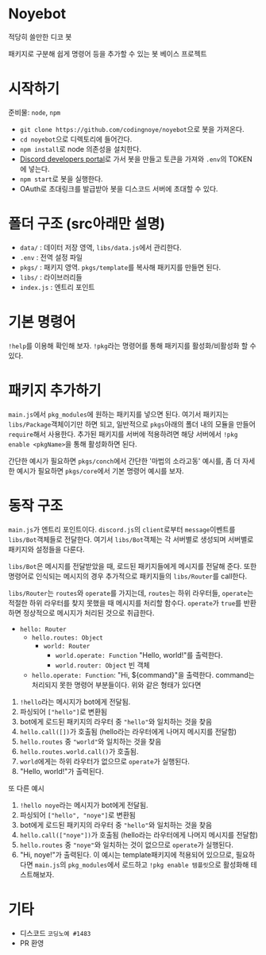 Noyebot
=======
적당히 쓸만한 디코 봇

패키지로 구분해 쉽게 명령어 등을 추가할 수 있는 봇 베이스 프로젝트

# 시작하기
준비물: `node`, `npm`
* `git clone https://github.com/codingnoye/noyebot`으로 봇을 가져온다.
* `cd noyebot`으로 디렉토리에 들어간다.
* `npm install`로 node 의존성을 설치한다. 
* [Discord developers portal](https://discord.com/developers/applications/)로 가서 봇을 만들고 토큰을 가져와 `.env`의 TOKEN에 넣는다.
* `npm start`로 봇을 실행한다. 
* OAuth로 초대링크를 발급받아 봇을 디스코드 서버에 초대할 수 있다.

# 폴더 구조 (src아래만 설명)
* `data/` : 데이터 저장 영역, `libs/data.js`에서 관리한다.
* `.env` : 전역 설정 파일
* `pkgs/` : 패키지 영역. `pkgs/template`를 복사해 패키지를 만들면 된다.
* `libs/` : 라이브러리들
* `index.js` : 엔트리 포인트

# 기본 명령어
`!help`를 이용해 확인해 보자. `!pkg`라는 명령어를 통해 패키지를 활성화/비활성화 할 수 있다.

# 패키지 추가하기
`main.js`에서 `pkg_modules`에 원하는 패키지를 넣으면 된다. 여기서 패키지는 `libs/Package`객체이기만 하면 되고, 일반적으로 `pkgs`아래의 폴더 내의 모듈을 만들어 `require`해서 사용한다. 추가된 패키지를 서버에 적용하려면 해당 서버에서 `!pkg enable <pkgName>`을 통해 활성화하면 된다.

간단한 예시가 필요하면 `pkgs/conch`에서 간단한 '마법의 소라고동' 예시를, 좀 더 자세한 예시가 필요하면 `pkgs/core`에서 기본 명령어 예시를 보자.

# 동작 구조
`main.js`가 엔트리 포인트이다. `discord.js`의 `client`로부터 `message`이벤트를 `libs/Bot`객체들로 전달한다. 여기서 `libs/Bot`객체는 각 서버별로 생성되며 서버별로 패키지와 설정들을 다룬다.


`libs/Bot`은 메시지를 전달받았을 때, 로드된 패키지들에게 메시지를 전달해 준다. 또한 명령어로 인식되는 메시지의 경우 추가적으로 패키지들의 `libs/Router`를 call한다.


`libs/Router`는 `routes`와 `operate`를 가지는데, `routes`는 하위 라우터들, `operate`는 적절한 하위 라우터를 찾지 못했을 때 메시지를 처리할 함수다. `operate`가 `true`를 반환하면 정상적으로 메시지가 처리된 것으로 취급한다.
* `hello: Router`
    * `hello.routes: Object`
        * `world: Router`
            * `world.operate: Function` "Hello, world!"를 출력한다.
            * `world.router: Object` 빈 객체
    * `hello.operate: Function`: "Hi, ${command}"을 출력한다. command는 처리되지 못한 명령어 부분들이다.
위와 같은 형태가 있다면
1. `!hello`라는 메시지가 bot에게 전달됨.
2. 파싱되어 `["hello"]`로 변환됨
3. bot에게 로드된 패키지의 라우터 중 `"hello"`와 일치하는 것을 찾음
4. `hello.call([])`가 호출됨 (hello라는 라우터에게 나머지 메시지를 전달함)
5. `hello.routes` 중 `"world"`와 일치하는 것을 찾음
6. `hello.routes.world.call()`가 호출됨. 
7. `world`에게는 하위 라우터가 없으므로 `operate`가 실행된다.
8. "Hello, world!"가 출력된다.


또 다른 예시
1. `!hello noye`라는 메시지가 bot에게 전달됨.
2. 파싱되어 `["hello", "noye"]`로 변환됨
3. bot에게 로드된 패키지의 라우터 중 `"hello"`와 일치하는 것을 찾음
4. `hello.call(["noye"])`가 호출됨 (hello라는 라우터에게 나머지 메시지를 전달함)
5. `hello.routes` 중 `"noye"`와 일치하는 것이 없으므로 `operate`가 실행된다.
8. "Hi, noye!"가 출력된다.
이 예시는 template패키지에 적용되어 있으므로, 필요하다면 `main.js`의 `pkg_modules`에서 로드하고 `!pkg enable 템플릿`으로 활성화해 테스트해보자.
# 기타
* 디스코드 `코딩노예 #1483`
* PR 환영